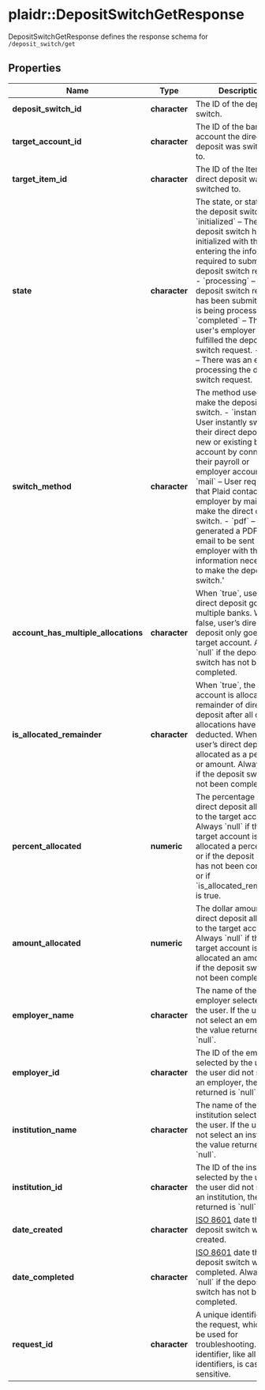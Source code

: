 # plaidr::DepositSwitchGetResponse

DepositSwitchGetResponse defines the response schema for `/deposit_switch/get`

## Properties
Name | Type | Description | Notes
------------ | ------------- | ------------- | -------------
**deposit_switch_id** | **character** | The ID of the deposit switch. | 
**target_account_id** | **character** | The ID of the bank account the direct deposit was switched to. | 
**target_item_id** | **character** | The ID of the Item the direct deposit was switched to. | 
**state** | **character** |  The state, or status, of the deposit switch.  - &#x60;initialized&#x60; – The deposit switch has been initialized with the user entering the information required to submit the deposit switch request.  - &#x60;processing&#x60; – The deposit switch request has been submitted and is being processed.  - &#x60;completed&#x60; – The user&#39;s employer has fulfilled the deposit switch request.  - &#x60;error&#x60; – There was an error processing the deposit switch request. | 
**switch_method** | **character** | The method used to make the deposit switch.  - &#x60;instant&#x60; – User instantly switched their direct deposit to a new or existing bank account by connecting their payroll or employer account.  - &#x60;mail&#x60; – User requested that Plaid contact their employer by mail to make the direct deposit switch.  - &#x60;pdf&#x60; – User generated a PDF or email to be sent to their employer with the information necessary to make the deposit switch.&#39; | [optional] 
**account_has_multiple_allocations** | **character** | When &#x60;true&#x60;, user’s direct deposit goes to multiple banks. When false, user’s direct deposit only goes to the target account. Always &#x60;null&#x60; if the deposit switch has not been completed. | 
**is_allocated_remainder** | **character** | When &#x60;true&#x60;, the target account is allocated the remainder of direct deposit after all other allocations have been deducted. When &#x60;false&#x60;, user’s direct deposit is allocated as a percent or amount. Always &#x60;null&#x60; if the deposit switch has not been completed. | 
**percent_allocated** | **numeric** | The percentage of direct deposit allocated to the target account. Always &#x60;null&#x60; if the target account is not allocated a percentage or if the deposit switch has not been completed or if &#x60;is_allocated_remainder&#x60; is true. | 
**amount_allocated** | **numeric** | The dollar amount of direct deposit allocated to the target account. Always &#x60;null&#x60; if the target account is not allocated an amount or if the deposit switch has not been completed. | 
**employer_name** | **character** | The name of the employer selected by the user. If the user did not select an employer, the value returned is &#x60;null&#x60;. | [optional] 
**employer_id** | **character** | The ID of the employer selected by the user. If the user did not select an employer, the value returned is &#x60;null&#x60;. | [optional] 
**institution_name** | **character** | The name of the institution selected by the user. If the user did not select an institution, the value returned is &#x60;null&#x60;. | [optional] 
**institution_id** | **character** | The ID of the institution selected by the user. If the user did not select an institution, the value returned is &#x60;null&#x60;. | [optional] 
**date_created** | **character** | [ISO 8601](https://wikipedia.org/wiki/ISO_8601) date the deposit switch was created.  | 
**date_completed** | **character** | [ISO 8601](https://wikipedia.org/wiki/ISO_8601) date the deposit switch was completed. Always &#x60;null&#x60; if the deposit switch has not been completed.  | 
**request_id** | **character** | A unique identifier for the request, which can be used for troubleshooting. This identifier, like all Plaid identifiers, is case sensitive. | 


